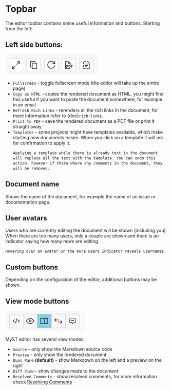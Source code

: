 # Topbar

The editor topbar contains some useful information and buttons. Starting from the left:

## Left side buttons:

![Left Side Buttons](./assets/left-side.png)

- `Fullscreen` - toggle fullscreen mode (the editor will take up the entire page)
- `Copy as HTML` - copies the rendered document as HTML, you might find this useful if you want to paste the document somewhere, for example in an email
- `Refresh Rich Links` - rerenders all the rich links in the document, for more information refer to {doc}`rich-links`
- `Print to PDF` - save the rendered document as a PDF file or print it straight away
- `Templates` - some projects might have templates available, which make starting new documents easier. When you click on a template it will ask for confirmation to apply it.
  ```{warning}
  Applying a template while there is already text in the document will replace all the text with the template. You can undo this action, however if there where any comments in the document, they will be removed.
  ```

## Document name

Shows the name of the document, for example the name of an issue or documentation page.

## User avatars

Users who are currently editing the document will be shown (including you). When there are too many users, only a couple are shown and there is an indicator saying how many more are editing.

```{tip}
Hovering over an avatar or the more users indicator reveals usernames.
```

## Custom buttons

Depending on the configuration of the editor, additional buttons may be shown.

## View mode buttons

![View Mode Buttons](./assets/view-btns.png)

MyST editor has several view modes:

- `Source` - only show the Markdown source code
- `Preview` - only show the rendered document
- `Dual Pane` **(default)** - show Markdown on the left and a preview on the right
- `Diff View` - show changes made to the document
- `Resolved Comments` - show resolved comments, for more information check [Resolving Comments](./comments.md#resolving-comments)
